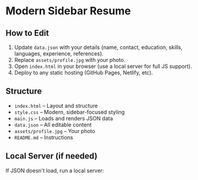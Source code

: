 # Modern Sidebar Resume

## How to Edit

1. Update `data.json` with your details (name, contact, education, skills, languages, experience, references).
2. Replace `assets/profile.jpg` with your photo.
3. Open `index.html` in your browser (use a local server for full JS support).
4. Deploy to any static hosting (GitHub Pages, Netlify, etc).

## Structure

- `index.html` – Layout and structure
- `style.css` – Modern, sidebar-focused styling
- `main.js` – Loads and renders JSON data
- `data.json` – All editable content
- `assets/profile.jpg` – Your photo
- `README.md` – Instructions

## Local Server (if needed)

If JSON doesn't load, run a local server:
